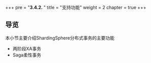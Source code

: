 +++
pre = "<b>3.4.2. </b>"
title = "支持功能"
weight = 2
chapter = true
+++

## 导览

本小节主要介绍ShardingSphere分布式事务的主要功能

* 两阶段XA事务
* Saga柔性事务